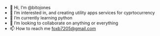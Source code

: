- 👋 Hi, I’m @bitojones
- 👀 I’m interested in, and creating utility apps services for cyprtocurrency
- 🌱 I’m currently learning python
- 💞️ I’m looking to collaborate on anything or everything
- 📫 How to reach me foxb7205@gmail.com

<!---
bitojones/bitojones is a ✨ special ✨ repository because its `README.md` (this file) appears on your GitHub profile.
You can click the Preview link to take a look at your changes.
--->
